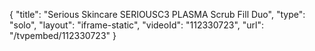 {
    "title": "Serious Skincare SERIOUSC3 PLASMA Scrub   Fill Duo",
    "type": "solo",
    "layout": "iframe-static",
    "videoId": "112330723",
    "url": "\/tvpembed\/112330723"
}